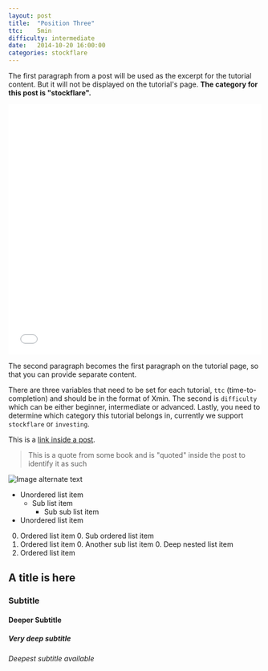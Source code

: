 ```yaml
---
layout: post
title:  "Position Three"
ttc:    5min
difficulty: intermediate
date:   2014-10-20 16:00:00
categories: stockflare
---
```

The first paragraph from a post will be used as the excerpt for the tutorial content. But it will not be displayed on the tutorial's page. **The category for this post is "stockflare".**

<iframe src="//player.vimeo.com/video/108550980?title=0&amp;byline=0&amp;portrait=0&amp;badge=0" width="100%" height="500" frameborder="0" webkitallowfullscreen mozallowfullscreen allowfullscreen></iframe>

The second paragraph becomes the first paragraph on the tutorial page, so that you can provide separate content.

There are three variables that need to be set for each tutorial, `ttc` (time-to-completion) and should be in the format of Xmin. The second is `difficulty` which can be either beginner, intermediate or advanced. Lastly, you need to determine which category this tutorial belongs in, currently we support `stockflare` or `investing`.

This is a [link inside a post](http://stockflare.com).

>  This is a quote from some book and is "quoted" inside the post to identify it as such

![Image alternate text](http://placehold.it/350x150)

* Unordered list item
  * Sub list item
    * Sub sub list item
* Unordered list item

0. Ordered list item
   0. Sub ordered list item
0. Ordered list item
   0. Another sub list item
      0. Deep nested list item
0. Ordered list item

## A title is here

### Subtitle

#### Deeper Subtitle

##### Very deep subtitle

###### Deepest subtitle available
